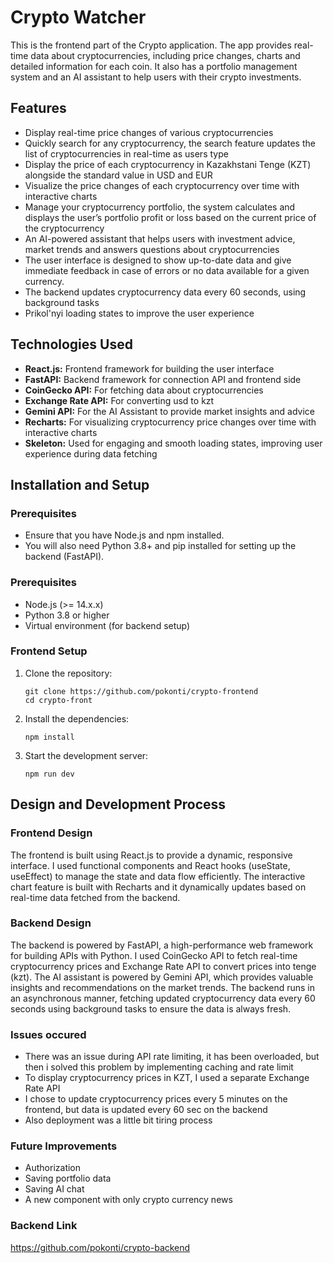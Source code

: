 # Crypto Watcher
This is the frontend part of the Crypto application. The app provides real-time data about cryptocurrencies, including price changes, charts and detailed information for each coin. It also has a portfolio management system and an AI assistant to help users with their crypto investments.
## Features
* Display real-time price changes of various cryptocurrencies
* Quickly search for any cryptocurrency, the search feature updates the list of cryptocurrencies in real-time as users type
* Display the price of each cryptocurrency in Kazakhstani Tenge (KZT) alongside the standard value in USD and EUR
* Visualize the price changes of each cryptocurrency over time with interactive charts
* Manage your cryptocurrency portfolio, the system calculates and displays the user’s portfolio profit or loss based on the current price of the cryptocurrency
* An AI-powered assistant that helps users with investment advice, market trends and answers questions about cryptocurrencies
* The user interface is designed to show up-to-date data and give immediate feedback in case of errors or no data available for a given currency.
* The backend updates cryptocurrency data every 60 seconds, using background tasks
* Prikol'nyi loading states to improve the user experience


## Technologies Used
* **React.js:** Frontend framework for building the user interface
* **FastAPI:** Backend framework for connection API and frontend side
* **CoinGecko API:** For fetching data about cryptocurrencies
* **Exchange Rate API:** For converting usd to kzt
* **Gemini API:** For the AI Assistant to provide market insights and advice
* **Recharts:** For visualizing cryptocurrency price changes over time with interactive charts
* **Skeleton:** Used for engaging and smooth loading states, improving user experience during data fetching

## Installation and Setup
### Prerequisites
* Ensure that you have Node.js and npm installed.
* You will also need Python 3.8+ and pip installed for setting up the backend (FastAPI).

### Prerequisites

- Node.js (>= 14.x.x)
- Python 3.8 or higher
- Virtual environment (for backend setup)

### Frontend Setup

1. Clone the repository:
   ```
   git clone https://github.com/pokonti/crypto-frontend
   cd crypto-front
   ```
2. Install the dependencies:
    ```
    npm install
    ```
3. Start the development server:
    ```
    npm run dev
    ```

## Design and Development Process
### Frontend Design
The frontend is built using React.js to provide a dynamic, responsive interface. I used functional components and React hooks (useState, useEffect) to manage the state and data flow efficiently. The interactive chart feature is built with Recharts and it dynamically updates based on real-time data fetched from the backend.

### Backend Design
The backend is powered by FastAPI, a high-performance web framework for building APIs with Python. I used CoinGecko API to fetch real-time cryptocurrency prices and Exchange Rate API to convert prices into tenge (kzt). The AI assistant is powered by Gemini API, which provides valuable insights and recommendations on the market trends.
The backend runs in an asynchronous manner, fetching updated cryptocurrency data every 60 seconds using background tasks to ensure the data is always fresh.

### Issues occured 
- There was an issue during API rate limiting, it has been overloaded, but then i solved this problem by implementing caching and rate limit
- To display cryptocurrency prices in KZT, I used a separate Exchange Rate API
- I chose to update cryptocurrency prices every 5 minutes on the frontend, but data is updated every 60 sec on the backend
- Also deployment was a little bit tiring process

### Future Improvements
- Authorization
- Saving portfolio data
- Saving AI chat
- A new component with only crypto currency news


### Backend Link
https://github.com/pokonti/crypto-backend





